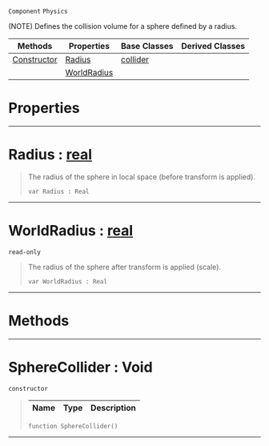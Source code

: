  `Component` `Physics`



(NOTE) Defines the collision volume for a sphere defined by a radius.

|Methods|Properties|Base Classes|Derived Classes|
|---|---|---|---|
|[ Constructor](https://github.com/PlasmaEngine/PlasmaDocs/blob/master/code_reference/class_reference/spherecollider.markdown#spherecollider-void)|[ Radius](https://github.com/PlasmaEngine/PlasmaDocs/blob/master/code_reference/class_reference/spherecollider.markdown#radius-plasma-engine-docum)|[collider](https://github.com/PlasmaEngine/PlasmaDocs/blob/master/code_reference/class_reference/collider.markdown)| |
| |[ WorldRadius](https://github.com/PlasmaEngine/PlasmaDocs/blob/master/code_reference/class_reference/spherecollider.markdown#worldradius-plasma-engine)| | |


 #  Properties


---  
 #  Radius : [real](https://github.com/PlasmaEngine/PlasmaDocs/blob/master/code_reference/lightning_base_types/real.markdown)

> The radius of the sphere in local space (before transform is applied).
> ``` lang=cpp, name=Lightning
> var Radius : Real


---  
 #  WorldRadius : [real](https://github.com/PlasmaEngine/PlasmaDocs/blob/master/code_reference/lightning_base_types/real.markdown)

 `read-only`

> The radius of the sphere after transform is applied (scale).
> ``` lang=cpp, name=Lightning
> var WorldRadius : Real


---  
 #  Methods


---  
 #  SphereCollider : Void

 `constructor`

> 
> |Name|Type|Description|
> |---|---|---|
> ``` lang=cpp, name=Lightning
> function SphereCollider()
> ``` 


---  
 

 